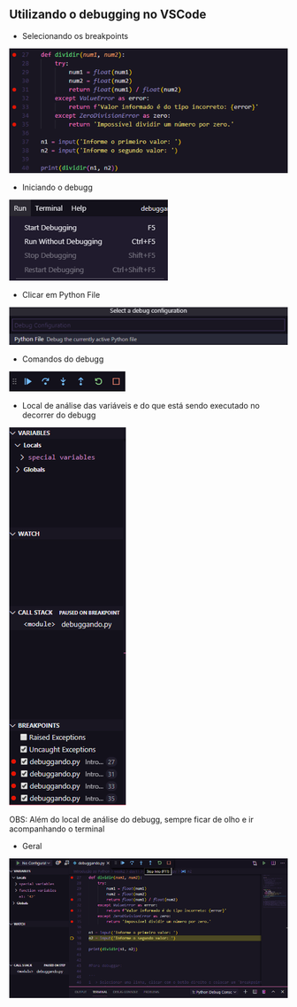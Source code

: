 ## Utilizando o debugging no VSCode

- Selecionando os breakpoints

![](https://github.com/feliper2002/100daysofcode/blob/master/Introdu%C3%A7%C3%A3o%20ao%20Python/week2/day11/debugg/breakpoints.png)

- Iniciando o debugg

![](https://github.com/feliper2002/100daysofcode/blob/master/Introdu%C3%A7%C3%A3o%20ao%20Python/week2/day11/debugg/aba_run.png)

- Clicar em Python File

![](https://github.com/feliper2002/100daysofcode/blob/master/Introdu%C3%A7%C3%A3o%20ao%20Python/week2/day11/debugg/python_file.png)

- Comandos do debugg

![](https://github.com/feliper2002/100daysofcode/blob/master/Introdu%C3%A7%C3%A3o%20ao%20Python/week2/day11/debugg/comandos.png)

- Local de análise das variáveis e do que está sendo executado no decorrer do debugg

![](https://github.com/feliper2002/100daysofcode/blob/master/Introdu%C3%A7%C3%A3o%20ao%20Python/week2/day11/debugg/local_de_an%C3%A1lises.png)

OBS: Além do local de análise do debugg, sempre ficar de olho e ir acompanhando o terminal

- Geral

![](https://github.com/feliper2002/100daysofcode/blob/master/Introdu%C3%A7%C3%A3o%20ao%20Python/week2/day11/debugg/python.png)
